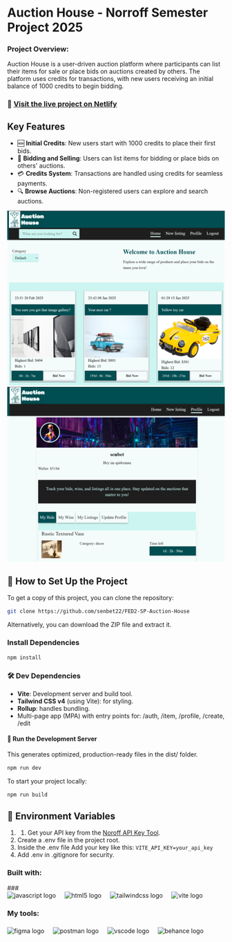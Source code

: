 # Auction House - Norroff Semester Project 2025

### Project Overview:

Auction House is a user-driven auction platform where participants can list their items for sale or place bids on auctions created by others. The platform uses credits for transactions, with new users receiving an initial balance of 1000 credits to begin bidding.

### 🔗 [Visit the live project on Netlify](https://ah-senbet.netlify.app/)

## Key Features

- 🆕 **Initial Credits**: New users start with 1000 credits to place their first bids.
- 💼 **Bidding and Selling**: Users can list items for bidding or place bids on others' auctions.
- 💳 **Credits System**: Transactions are handled using credits for seamless payments.
- 🔍 **Browse Auctions**: Non-registered users can explore and search auctions.

![Auction House Preview](/public/ah-preview2.png)
![Auction House Preview](/public/ah-preview.png)

###

## 📝 How to Set Up the Project

To get a copy of this project, you can clone the repository:

```bash
git clone https://github.com/senbet22/FED2-SP-Auction-House
```

Alternatively, you can download the ZIP file and extract it.

### Install Dependencies

```bash
npm install
```

### 🛠 Dev Dependencies

- **Vite**: Development server and build tool.
- **Tailwind CSS v4** (using Vite): for styling.
- **Rollup**: handles bundling.
- Multi-page app (MPA) with entry points for:
  /auth, /item, /profile, /create, /edit

#### 🏁 Run the Development Server

This generates optimized, production-ready files in the dist/ folder.

```bash
npm run dev
```

To start your project locally:

```bash
npm run build
```

## 🔑 Environment Variables

1. 1. Get your API key from the [Noroff API Key Tool](https://docs.noroff.dev/docs/v2/auth/api-key#api-key-tool).
2. Create a .env file in the project root.
3. Inside the .env file Add your key like this:
   `VITE_API_KEY=your_api_key`
4. Add .env in .gitignore for security.

<h3 align="left">Built with:</h3>
###

<div align="left">
  <img src="https://cdn.jsdelivr.net/gh/devicons/devicon/icons/javascript/javascript-original.svg" height="40" alt="javascript logo"  />
  <img width="12" />
  <img src="https://cdn.jsdelivr.net/gh/devicons/devicon/icons/html5/html5-original.svg" height="40" alt="html5 logo"  />
  <img width="12" />
  <img src="https://cdn.simpleicons.org/tailwindcss/06B6D4" height="40" alt="tailwindcss logo"  />
  <img width="12" />
  <img src="https://skillicons.dev/icons?i=vite" height="40" alt="vite logo"  />
</div>

###

<h3 align="left">My tools:</h3>

###

<div align="left">
  <img src="https://cdn.jsdelivr.net/gh/devicons/devicon/icons/figma/figma-original.svg" height="40" alt="figma logo"  />
  <img width="12" />
  <img src="https://skillicons.dev/icons?i=postman" height="40" alt="postman logo"  />
  <img width="12" />
  <img src="https://cdn.jsdelivr.net/gh/devicons/devicon/icons/vscode/vscode-original.svg" height="40" alt="vscode logo"  />
  <img width="12" />
  <img src="https://cdn.jsdelivr.net/gh/devicons/devicon/icons/behance/behance-original.svg" height="40" alt="behance logo"  />
</div>

###

```

```
